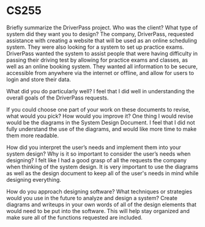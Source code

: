 # CS255

Briefly summarize the DriverPass project. Who was the client? What type of system did they want you to design?
The company, DriverPass, requested assistance with creating a website that will be used as an online scheduling system. They were also looking for a system to set up practice exams. DriverPass wanted the system to assist people that were having difficulty in passing their driving test by allowing for practice exams and classes, as well as an online booking system. They wanted all information to be secure, accessible from anywhere via the internet or offline, and allow for users to login and store their data.

What did you do particularly well?
I feel that I did well in understanding the overall goals of the DriverPass requests. 

If you could choose one part of your work on these documents to revise, what would you pick? How would you improve it?
One thing I would revise would be the diagrams in the System Design Document. I feel that I did not fully understand the use of the diagrams, and would like more time to make them more readable. 

How did you interpret the user’s needs and implement them into your system design? Why is it so important to consider the user’s needs when designing?
I felt like I had a good grasp of all the requests the company when thinking of the system design. It is very important to use the diagrams as well as the design document to keep all of the user's needs in mind while designing everything. 

How do you approach designing software? What techniques or strategies would you use in the future to analyze and design a system?
Create diagrams and writeups in your own words of all of the design elements that would need to be put into the software. This will help stay organized and make sure all of the functions requested are included.
